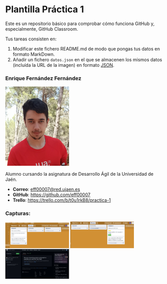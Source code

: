 # Plantilla Práctica 1
Este es un repositorio básico para comprobar cómo funciona GitHub y, especialmente, GitHub Classroom.

Tus tareas consisten en:
1) Modificar este fichero README.md de modo que pongas tus datos en formato MarkDown.
2) Añadir un fichero <code>datos.json</code> en el que se almacenen los mismos datos (incluída la URL de la imagen) en formato [JSON](https://es.wikipedia.org/wiki/JSON).

### Enrique Fernández Fernández
 <img src='/WhatsApp Image 2023-02-07 at 14.06.21.jpeg' width='200px'>
 
 

Alumno cursando la asignatura de Desarrollo Ágil de la Universidad de Jaén.
* **Correo**: eff00007@red.ujaen.es
* **GitHub**: https://github.com/eff00007
* **Trello**: https://trello.com/b/t0u1rkB8/practica-1

### Capturas:

 <img src='trello1.jpg' width='200px'>
  <img src='trello2.jpg' width='200px'>
   <img src='iniciogit.jpg' width='200px'>
